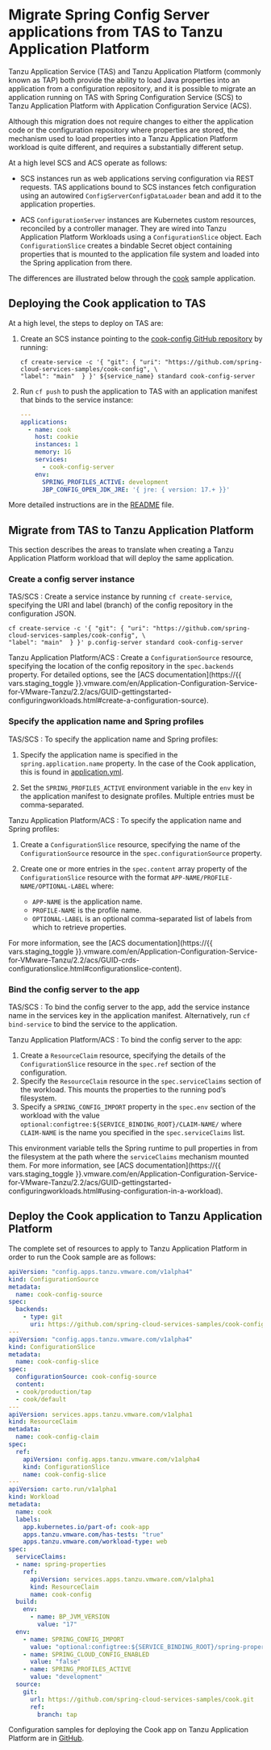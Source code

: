 # Migrate Spring Config Server applications from TAS to Tanzu Application Platform

Tanzu Application Service (TAS) and Tanzu Application Platform (commonly known as TAP) both provide
the ability to load Java properties into an application from a configuration repository, and it is
possible to migrate an application running on TAS with Spring Configuration Service (SCS) to Tanzu
Application Platform with Application Configuration Service (ACS).

Although this migration does not require changes to either the application code or the configuration
repository where properties are stored, the mechanism used to load properties into a Tanzu
Application Platform workload is quite different, and requires a substantially different setup.

At a high level SCS and ACS operate as follows:

- SCS instances run as web applications serving configuration via REST requests. TAS applications
  bound to SCS instances fetch configuration using an autowired `ConfigServerConfigDataLoader` bean
  and add it to the application properties.

- ACS `ConfigurationServer` instances are Kubernetes custom resources, reconciled by a controller
  manager. They are wired into Tanzu Application Platform Workloads using a `ConfigurationSlice`
  object. Each `ConfigurationSlice` creates a bindable Secret object containing properties that is
  mounted to the application file system and loaded into the Spring application from there.

The differences are illustrated below through the [cook](https://github.com/spring-cloud-services-samples/cook)
sample application.

## Deploying the Cook application to TAS

At a high level, the steps to deploy on TAS are:

1. Create an SCS instance pointing to the
   [cook-config GitHub repository](https://github.com/spring-cloud-services-samples/cook-config) by
   running:

   ```console
   cf create-service -c '{ "git": { "uri": "https://github.com/spring-cloud-services-samples/cook-config", \
   "label": "main"  } }' ${service_name} standard cook-config-server
   ```

1. Run `cf push` to push the application to TAS with an application manifest that binds to the
   service instance:

    ```yaml
    ---
    applications:
      - name: cook
        host: cookie
        instances: 1
        memory: 1G
        services:
          - cook-config-server
        env:
          SPRING_PROFILES_ACTIVE: development
          JBP_CONFIG_OPEN_JDK_JRE: '{ jre: { version: 17.+ }}'
    ```

More detailed instructions are in the
[README](https://github.com/spring-cloud-services-samples/cook/blob/main/README.adoc) file.

## Migrate from TAS to Tanzu Application Platform

This section describes the areas to translate when creating a Tanzu Application Platform workload
that will deploy the same application.

### Create a config server instance

TAS/SCS
: Create a service instance by running `cf create-service`, specifying the URI and label (branch) of
  the config repository in the configuration JSON.

   ```console
   cf create-service -c '{ "git": { "uri": "https://github.com/spring-cloud-services-samples/cook-config", \
   "label": "main"  } }' p.config-server standard cook-config-server
   ```

Tanzu Application Platform/ACS
: Create a `ConfigurationSource` resource, specifying the location of the config repository in the
  `spec.backends` property. For detailed options, see the
  [ACS documentation](https://{{ vars.staging_toggle }}.vmware.com/en/Application-Configuration-Service-for-VMware-Tanzu/2.2/acs/GUID-gettingstarted-configuringworkloads.html#create-a-configuration-source).

### Specify the application name and Spring profiles

TAS/SCS
: To specify the application name and Spring profiles:

   1. Specify the application name is specified in the `spring.application.name` property. In the
      case of the Cook application, this is found in
      [application.yml](https://github.com/spring-cloud-services-samples/cook/blob/main/src/main/resources/application.yml).

   1. Set the `SPRING_PROFILES_ACTIVE` environment variable in the `env` key in the application
      manifest to designate profiles. Multiple entries must be comma-separated.

Tanzu Application Platform/ACS
: To specify the application name and Spring profiles:

   1. Create a `ConfigurationSlice` resource, specifying the name of the `ConfigurationSource`
      resource in the `spec.configurationSource` property.

   1. Create one or more entries in the `spec.content` array property of the `ConfigurationSlice`
      resource with the format `APP-NAME/PROFILE-NAME/OPTIONAL-LABEL` where:

      - `APP-NAME` is the application name.
      - `PROFILE-NAME` is the profile name.
      - `OPTIONAL-LABEL` is an optional comma-separated list of labels from which to retrieve properties.

  For more information, see the
  [ACS documentation](https://{{ vars.staging_toggle }}.vmware.com/en/Application-Configuration-Service-for-VMware-Tanzu/2.2/acs/GUID-crds-configurationslice.html#configurationslice-content).

### Bind the config server to the app

TAS/SCS
: To bind the config server to the app, add the service instance name in the services key in the
  application manifest. Alternatively, run `cf bind-service` to bind the service to the application.

Tanzu Application Platform/ACS
: To bind the config server to the app:

   1. Create a `ResourceClaim` resource, specifying the details of the `ConfigurationSlice` resource
      in the `spec.ref` section of the configuration.
   1. Specify the `ResourceClaim` resource in the `spec.serviceClaims` section of the workload. This
      mounts the properties to the running pod’s filesystem.
   1. Specify a `SPRING_CONFIG_IMPORT` property in the `spec.env` section of the workload with the
      value `optional:configtree:${SERVICE_BINDING_ROOT}/CLAIM-NAME/` where `CLAIM-NAME` is the name
      you specified in the `spec.serviceClaims` list.

  This environment variable tells the Spring runtime to pull properties in from the filesystem at
  the path where the `serviceClaims` mechanism mounted them. For more information, see
  [ACS documentation](https://{{ vars.staging_toggle }}.vmware.com/en/Application-Configuration-Service-for-VMware-Tanzu/2.2/acs/GUID-gettingstarted-configuringworkloads.html#using-configuration-in-a-workload).

## Deploy the Cook application to Tanzu Application Platform

The complete set of resources to apply to Tanzu Application Platform in order to run the Cook sample
are as follows:

```yaml
apiVersion: "config.apps.tanzu.vmware.com/v1alpha4"
kind: ConfigurationSource
metadata:
  name: cook-config-source
spec:
  backends:
    - type: git
      uri: https://github.com/spring-cloud-services-samples/cook-config
---
apiVersion: "config.apps.tanzu.vmware.com/v1alpha4"
kind: ConfigurationSlice
metadata:
  name: cook-config-slice
spec:
  configurationSource: cook-config-source
  content:
  - cook/production/tap
  - cook/default
---
apiVersion: services.apps.tanzu.vmware.com/v1alpha1
kind: ResourceClaim
metadata:
  name: cook-config-claim
spec:
  ref:
    apiVersion: config.apps.tanzu.vmware.com/v1alpha4
    kind: ConfigurationSlice
    name: cook-config-slice
---
apiVersion: carto.run/v1alpha1
kind: Workload
metadata:
  name: cook
  labels:
    app.kubernetes.io/part-of: cook-app
    apps.tanzu.vmware.com/has-tests: "true"
    apps.tanzu.vmware.com/workload-type: web
spec:
  serviceClaims:
  - name: spring-properties
    ref:
      apiVersion: services.apps.tanzu.vmware.com/v1alpha1
      kind: ResourceClaim
      name: cook-config
  build:
    env:
      - name: BP_JVM_VERSION
        value: "17"
  env:
    - name: SPRING_CONFIG_IMPORT
      value: "optional:configtree:${SERVICE_BINDING_ROOT}/spring-properties/"
    - name: SPRING_CLOUD_CONFIG_ENABLED
      value: "false"
    - name: SPRING_PROFILES_ACTIVE
      value: "development"
  source:
    git:
      url: https://github.com/spring-cloud-services-samples/cook.git
      ref:
        branch: tap
```

Configuration samples for deploying the Cook app on Tanzu Application Platform are in
[GitHub](https://github.com/spring-cloud-services-samples/cook/tree/tap/tap).